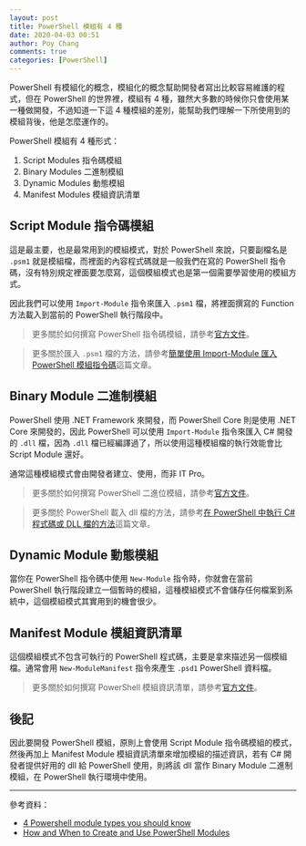 ```yaml
---
layout: post
title: PowerShell 模組有 4 種
date: 2020-04-03 00:51
author: Poy Chang
comments: true
categories: [PowerShell]
---
```


PowerShell 有模組化的概念，模組化的概念幫助開發者寫出比較容易維護的程式，但在 PowerShell 的世界裡，模組有 4 種，雖然大多數的時候你只會使用某一種做開發，不過知道一下這 4 種模組的差別，能幫助我們理解一下所使用到的模組背後，他是怎麼運作的。

PowerShell 模組有 4 種形式：

1. Script Modules 指令碼模組
2. Binary Modules 二進制模組
3. Dynamic Modules 動態模組
4. Manifest Modules 模組資訊清單

## Script Module 指令碼模組

這是最主要，也是最常用到的模組模式，對於 PowerShell 來說，只要副檔名是 `.psm1` 就是模組檔，而裡面的內容程式碼就是一般我們在寫的 PowerShell 指令碼，沒有特別規定裡面要怎麼寫，這個模組模式也是第一個需要學習使用的模組方式。

因此我們可以使用 `Import-Module` 指令來匯入 `.psm1` 檔，將裡面撰寫的 Function 方法載入到當前的 PowerShell 執行階段中。

>更多關於如何撰寫 PowerShell 指令碼模組，請參考[官方文件](https://docs.microsoft.com/zh-tw/powershell/scripting/developer/module/how-to-write-a-powershell-script-module)。

>更多關於匯入 `.psm1` 檔的方法，請參考[簡單使用 Import-Module 匯入 PowerShell 模組指令碼](./import-powershell-script-with-import-module/)這篇文章。

## Binary Module 二進制模組

PowerShell 使用 .NET Framework 來開發，而 PowerShell Core 則是使用 .NET Core 來開發的，因此 PowerShell 可以使用 `Import-Module` 指令來匯入 C# 開發的 `.dll` 檔，因為 `.dll` 檔已經編譯過了，所以使用這種模組檔的執行效能會比 Script Module 還好。

通常這種模組模式會由開發者建立、使用，而非 IT Pro。

>更多關於如何撰寫 PowerShell 二進位模組，請參考[官方文件](https://docs.microsoft.com/zh-tw/powershell/scripting/developer/module/how-to-write-a-powershell-binary-module)。

>更多關於 PowerShell 載入 dll 檔的方法，請參考[在 PowerShell 中執行 C# 程式碼或 DLL 檔的方法](./using-csharp-code-in-powershell-scripts/)這篇文章。

## Dynamic Module 動態模組

當你在 PowerShell 指令碼中使用 `New-Module` 指令時，你就會在當前 PowerShell 執行階段建立一個暫時的模組，這種模組模式不會儲存任何檔案到系統中，這個模組模式其實用到的機會很少。

## Manifest Module 模組資訊清單

這個模組模式不包含可執行的 PowerShell 程式碼，主要是拿來描述另一個模組檔。通常會用 `New-ModuleManifest` 指令來產生 `.psd1` PowerShell 資料檔。

>更多關於如何撰寫 PowerShell 模組資訊清單，請參考[官方文件](https://docs.microsoft.com/zh-tw/powershell/scripting/developer/module/how-to-write-a-powershell-module-manifest)。

## 後記

因此要開發 PowerShell 模組，原則上會使用 Script Module 指令碼模組的模式，然後再加上 Manifest Module 模組資訊清單來增加模組的描述資訊，若有 C# 開發者提供好用的 dll 給 PowerShell 使用，則將該 dll 當作 Binary Module 二進制模組，在 PowerShell 執行環境中使用。

----------

參考資料：

* [4 Powershell module types you should know](https://poshland.pro/powershell-module-types-you-should-know/)
* [How and When to Create and Use PowerShell Modules](https://www.business.com/articles/powershell-modules/)
